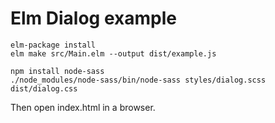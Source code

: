 # Elm Dialog example

```
elm-package install
elm make src/Main.elm --output dist/example.js

npm install node-sass
./node_modules/node-sass/bin/node-sass styles/dialog.scss dist/dialog.css
```

Then open index.html in a browser.
